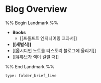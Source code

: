 # Blog Overview

%% Begin Landmark %%
- **Books**
	- [[프롬프트 엔지니어링 교과서]]
- **[[세벌식]]**
- [[옵시디언 노트를 티스토리 블로그에 올리기]]
- [[유튜브가 렉이 걸릴 때]]

%% End Landmark %%


```ccard
type: folder_brief_live
```

